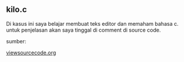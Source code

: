 ## kilo.c
Di kasus ini saya belajar membuat teks editor dan memaham bahasa c. untuk penjelasan akan saya tinggal di comment di source code.

sumber:

[viewsourcecode.org](https://viewsourcecode.org/snaptoken/kilo)
